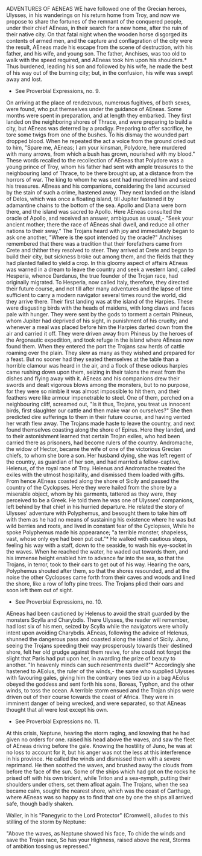 ADVENTURES OF AENEAS
  WE have followed one of the Grecian heroes, Ulysses, in his
  wanderings on his return home from Troy, and now we propose to share
  the fortunes of the remnant of the conquered people, under their chief
  AEneas, in their search for a new home, after the ruin of their native
  city. On that fatal night when the wooden horse disgorged its contents
  of armed men, and the capture and conflagration of the city were the
  result, AEneas made his escape from the scene of destruction, with his
  father, and his wife, and young son. The father, Anchises, was too old
  to walk with the speed required, and AEneas took him upon his
  shoulders.* Thus burdened, leading his son and followed by his wife,
  he made the best of his way out of the burning city; but, in the
  confusion, his wife was swept away and lost.

  * See Proverbial Expressions, no. 9.

  On arriving at the place of rendezvous, numerous fugitives, of
  both sexes, were found, who put themselves under the guidance of
  AEneas. Some months were spent in preparation, and at length they
  embarked. They first landed on the neighboring shores of Thrace, and
  were preparing to build a city, but AEneas was deterred by a
  prodigy. Preparing to offer sacrifice, he tore some twigs from one
  of the bushes. To his dismay the wounded part dropped blood. When he
  repeated the act a voice from the ground cried out to him, "Spare
  me, AEneas; I am your kinsman, Polydore, here murdered with many
  arrows, from which a bush has grown, nourished with my blood." These
  words recalled to the recollection of AEneas that Polydore was a young
  prince of Troy, whom his father had sent with ample treasures to the
  neighbouring land of Thrace, to be there brought up, at a distance
  from the horrors of war. The king to whom he was sent had murdered him
  and seized his treasures. AEneas and his companions, considering the
  land accursed by the stain of such a crime, hastened away.
  They next landed on the island of Delos, which was once a floating
  island, till Jupiter fastened it by adamantine chains to the bottom of
  the sea. Apollo and Diana were born there, and the island was sacred
  to Apollo. Here AEneas consulted the oracle of Apollo, and received an
  answer, ambiguous as usual,- "Seek your ancient mother; there the race
  of AEneas shall dwell, and reduce all other nations to their sway."
  The Trojans heard with joy and immediately began to ask one another,
  "Where is the spot intended by the oracle?" Anchises remembered that
  there was a tradition that their forefathers came from Crete and
  thither they resolved to steer. They arrived at Crete and began to
  build their city, but sickness broke out among them, and the fields
  that they had planted failed to yield a crop. In this gloomy aspect of
  affairs AEneas was warned in a dream to leave the country and seek a
  western land, called Hesperia, whence Dardanus, the true founder of
  the Trojan race, had originally migrated. To Hesperia, now called
  Italy, therefore, they directed their future course, and not till
  after many adventures and the lapse of time sufficient to carry a
  modern navigator several times round the world, did they arrive there.
  Their first landing was at the island of the Harpies. These were
  disgusting birds with the heads of maidens, with long claws and
  faces pale with hunger. They were sent by the gods to torment a
  certain Phineus, whom Jupiter had deprived of his sight, in punishment
  of his cruelty; and whenever a meal was placed before him the
  Harpies darted down from the air and carried it off. They were
  driven away from Phineus by the heroes of the Argonautic expedition,
  and took refuge in the island where AEneas now found them.
  When they entered the port the Trojans saw herds of cattle roaming
  over the plain. They slew as many as they wished and prepared for a
  feast. But no sooner had they seated themselves at the table than a
  horrible clamour was heard in the air, and a flock of these odious
  harpies came rushing down upon them, seizing in their talons the
  meat from the dishes and flying away with it. AEneas and his
  companions drew their swords and dealt vigorous blows among the
  monsters, but to no purpose, for they were so nimble it was almost
  impossible to hit them, and their feathers were like armour
  impenetrable to steel. One of them, perched on a neighbouring cliff,
  screamed out, "Is it thus, Trojans, you treat us innocent birds, first
  slaughter our cattle and then make war on ourselves?" She then
  predicted dire sufferings to them in their future course, and having
  vented her wrath flew away. The Trojans made haste to leave the
  country, and next found themselves coasting along the shore of Epirus.
  Here they landed, and to their astonishment learned that certain
  Trojan exiles, who had been carried there as prisoners, had become
  rulers of the country. Andromache, the widow of Hector, became the
  wife of one of the victorious Grecian chiefs, to whom she bore a
  son. Her husband dying, she was left regent of the country, as
  guardian of her son, and had married a fellow-captive, Helenus, of the
  royal race of Troy. Helenus and Andromache treated the exiles with the
  utmost hospitality, and dismissed them loaded with gifts.
  From hence AEneas coasted along the shore of Sicily and passed the
  country of the Cyclopses. Here they were hailed from the shore by a
  miserable object, whom by his garments, tattered as they were, they
  perceived to be a Greek. He told them he was one of Ulysses'
  companions, left behind by that chief in his hurried departure. He
  related the story of Ulysses' adventure with Polyphemus, and
  besought them to take him off with them as he had no means of
  sustaining his existence where he was but wild berries and roots,
  and lived in constant fear of the Cyclopses, While he spoke Polyphemus
  made his appearance; "a terrible monster, shapeless, vast, whose
  only eye had been put out."* He walked with cautious steps, feeling
  his way with a staff, down to the seaside, to wash his eye-socket in
  the waves. When he reached the water, he waded out towards them, and
  his immense height enabled him to advance far into the sea, so that
  the Trojans, in terror, took to their oars to get out of his way.
  Hearing the oars, Polyphemus shouted after them, so that the shores
  resounded, and at the noise the other Cyclopses came forth from
  their caves and woods and lined the shore, like a row of lofty pine
  trees. The Trojans plied their oars and soon left them out of sight.

  * See Proverbial Expressions, no. 10.

  AEneas had been cautioned by Helenus to avoid the strait guarded
  by the monsters Scylla and Charybdis. There Ulysses, the reader will
  remember, had lost six of his men, seized by Scylla while the
  navigators were wholly intent upon avoiding Charybdis. AEneas,
  following the advice of Helenus, shunned the dangerous pass and
  coasted along the island of Sicily.
  Juno, seeing the Trojans speeding their way prosperously towards
  their destined shore, felt her old grudge against them revive, for she
  could not forget the slight that Paris had put upon her, in awarding
  the prize of beauty to another. "In heavenly minds can such
  resentments dwell!"* Accordingly she hastened to AEolus, the ruler
  of the winds,- the same who supplied Ulysses with favouring gales,
  giving him the contrary ones tied up in a bag AEolus obeyed the
  goddess and sent forth his sons, Boreas, Typhon, and the other
  winds, to toss the ocean. A terrible storm ensued and the Trojan ships
  were driven out of their course towards the coast of Africa. They were
  in imminent danger of being wrecked, and were separated, so that
  AEneas thought that all were lost except his own.

  * See Proverbial Expressions no. 11.

  At this crisis, Neptune, hearing the storm raging, and knowing
  that he had given no orders for one. raised his head above the
  waves, and saw the fleet of AEneas driving before the gale. Knowing
  the hostility of Juno, he was at no loss to account for it, but his
  anger was not the less at this interference in his province. He called
  the winds and dismissed them with a severe reprimand. He then
  soothed the waves, and brushed away the clouds from before the face of
  the sun. Some of the ships which had got on the rocks he prised off
  with his own trident, while Triton and a sea-nymph, putting their
  shoulders under others, set them afloat again. The Trojans, when the
  sea became calm, sought the nearest shore, which was the coast of
  Carthage, where AEneas was so happy as to find that one by one the
  ships all arrived safe, though badly shaken.

  Waller, in his "Panegyric to the Lord Protector" (Cromwell), alludes
  to this stilling of the storm by Neptune:

  "Above the waves, as Neptune showed his face,
  To chide the winds and save the Trojan race,
  So has your Highness, raised above the rest,
  Storms of ambition tossing us repressed."